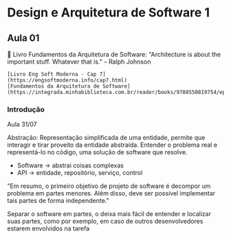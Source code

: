 # Design e Arquitetura de Software 1

## Aula 01

📕 Livro Fundamentos da Arquitetura de Software: 
    "Architecture is about the important stuff. Whatever that is." – Ralph Johnson 

    [Livro Eng Soft Moderna - Cap 7](https://engsoftmoderna.info/cap7.html)
    [Fundamentos da Arquitetura de Software](https://integrada.minhabiblioteca.com.br/reader/books/9788550819754/epubcfi/6/2%5B%3Bvnd.vst.idref%3Dcover%5D!/4/2/2%4051:1)


### Introdução
Aula 31/07

Abstração: Representação simplificada de uma entidade, permite que interagir e tirar proveito da entidade abstraída. Entender o problema real e representá-lo no código, uma solução de software que resolve.

- Software -> abstrai coisas complexas
- API -> entidade, repositório, serviço, control

"Em resumo, o primeiro objetivo de projeto de software é decompor um problema em partes menores. Além disso, deve ser possível implementar tais partes de forma independente."

Separar o software em partes, o deixa mais fácil de entender e localizar suas partes, como por exemplo, em caso de outros desenvolvedores estarem envolvidos na tarefa